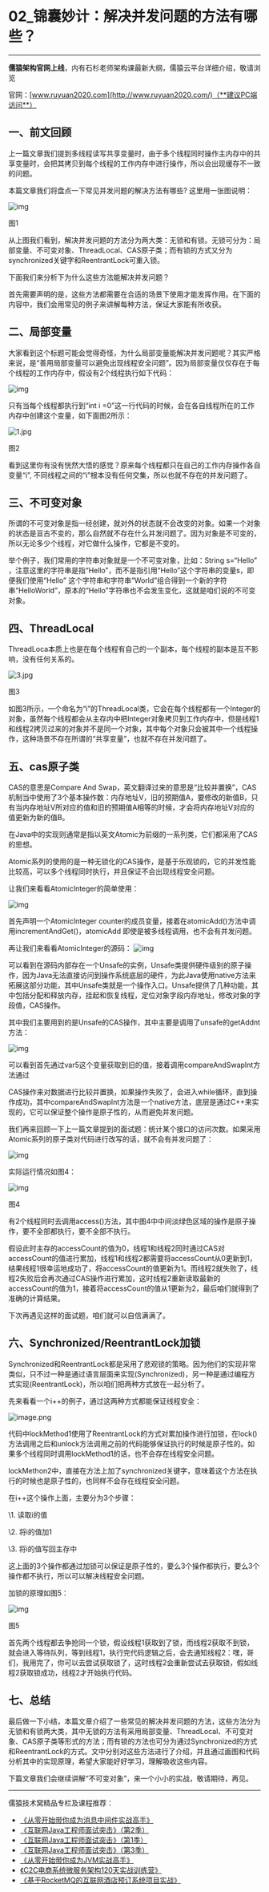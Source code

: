 # **02_锦囊妙计：解决并发问题的方法有哪些？**

------

**儒猿架构官网上线**，内有石杉老师架构课最新大纲，儒猿云平台详细介绍，敬请浏览

官网：[www.ruyuan2020.com](http://www.ruyuan2020.com/)（**建议PC端访问**）



## **一、前文回顾**

上一篇文章我们提到多线程读写共享变量时，由于多个线程同时操作主内存中的共享变量时，会把其拷贝到每个线程的工作内存中进行操作，所以会出现缓存不一致的问题。



本篇文章我们将盘点一下常见并发问题的解决方法有哪些? 这里用一张图说明：



![img](02_锦囊妙计：解决并发问题的方法有哪些？.assets/15735400_1622345382.png)

图1

从上图我们看到，解决并发问题的方法分为两大类：无锁和有锁。无锁可分为：局部变量、不可变对象、ThreadLocal、CAS原子类；而有锁的方式又分为synchronized关键字和ReentrantLock可重入锁。



下面我们来分析下为什么这些方法能解决并发问题？



首先需要声明的是，这些方法都需要在合适的场景下使用才能发挥作用。在下面的内容中，我们会用常见的例子来讲解每种方法，保证大家能有所收获。

## 二、局部变量

大家看到这个标题可能会觉得奇怪，为什么局部变量能解决并发问题呢？其实严格来说，是“善用局部变量可以避免出现线程安全问题”。因为局部变量仅仅存在于每个线程的工作内存中，假设有2个线程执行如下代码：

![img](02_锦囊妙计：解决并发问题的方法有哪些？.assets/37313200_1622345382.png)

只有当每个线程都执行到“int i =0”这一行代码的时候，会在各自线程所在的工作内存中创建这个变量，如下面图2所示：



![1.jpg](02_锦囊妙计：解决并发问题的方法有哪些？.assets/kpew1m2k0442.jpg)

图2

看到这里你有没有恍然大悟的感觉？原来每个线程都只在自己的工作内存操作各自变量“i”, 不同线程之间的“i”根本没有任何交集，所以也就不存在的并发问题了。



## 三、不可变对象

所谓的不可变对象是指一经创建，就对外的状态就不会改变的对象。如果一个对象的状态是亘古不变的，那么自然就不存在什么并发问题了。因为对象是不可变的，所以无论多少个线程，对它做什么操作，它都是不变的。



举个例子，我们常用的字符串对象就是一个不可变对象，比如：String s=“Hello” ，注意这里的字符串是指“Hello”，而不是指引用“Hello”这个字符串的变量s，即便我们使用“Hello” 这个字符串和字符串“World”组合得到一个新的字符串“HelloWorld”，原本的“Hello”字符串也不会发生变化，这就是咱们说的不可变对象。



## 四、ThreadLocal

ThreadLoca本质上也是在每个线程有自己的一个副本，每个线程的副本是互不影响，没有任何关系的。



![3.jpg](02_锦囊妙计：解决并发问题的方法有哪些？.assets/kpew3uv10flx.jpg)

图3

如图3所示，一个命名为“i”的ThreadLocal类，它会在每个线程都有一个Integer的对象，虽然每个线程都会从主存内中把Integer对象拷贝到工作内存中，但是线程1和线程2拷贝过来的对象并不是同一个对象，其中每个对象只会被其中一个线程操作，这种场景不存在所谓的“共享变量”，也就不存在并发问题了。



## 五、cas原子类

CAS的意思是Compare And Swap，英文翻译过来的意思是“比较并置换”，CAS机制当中使用了3个基本操作数：内存地址V，旧的预期值A，要修改的新值B，只有当内存地址V所对应的值和旧的预期值A相等的时候，才会将内存地址V对应的值更新为新的值B。



在Java中的实现则通常是指以英文Atomic为前缀的一系列类，它们都采用了CAS的思想。



Atomic系列的使用的是一种无锁化的CAS操作，是基于乐观锁的，它的并发性能比较高，可以多个线程同时执行，并且保证不会出现线程安全问题。



让我们来看看AtomicInteger的简单使用：

![img](02_锦囊妙计：解决并发问题的方法有哪些？.assets/87596100_1622345382.png)

首先声明一个AtomicInteger counter的成员变量，接着在atomicAdd()方法中调用incrementAndGet()，atomicAdd 即使是被多线程调用，也不会有并发问题。



再让我们来看看AtomicInteger的源码：
![img](02_锦囊妙计：解决并发问题的方法有哪些？.assets/1640500_1622345383.png)

可以看到在源码内部存在一个Unsafe的实例，Unsafe类提供硬件级别的原子操作，因为Java无法直接访问到操作系统底层的硬件，为此Java使用native方法来拓展这部分功能，其中Unsafe类就是一个操作入口。Unsafe提供了几种功能，其中包括分配和释放内存，挂起和恢复线程，定位对象字段内存地址，修改对象的字段值，CAS操作。



其中我们主要用到的是Unsafe的CAS操作，其中主要是调用了unsafe的getAddnt方法：



![img](02_锦囊妙计：解决并发问题的方法有哪些？.assets/21234300_1622345383.png)

可以看到首先通过var5这个变量获取到旧的值，接着调用compareAndSwapInt方法通过

CAS操作来对数据进行比较并置换，如果操作失败了，会进入while循环，直到操作成功，其中compareAndSwapInt方法是一个native方法，底层是通过C++来实现的，它可以保证整个操作是原子性的，从而避免并发问题。



我们再来回顾一下上一篇文章提到的面试题：统计某个接口的访问次数。如果采用Atomic系列的原子类对代码进行改写的话，就不会有并发问题了：



![img](02_锦囊妙计：解决并发问题的方法有哪些？.assets/39342900_1622345383.png)

实际运行情况如图4：

![img](02_锦囊妙计：解决并发问题的方法有哪些？.assets/58919600_1622345383.png)

图4

有2个线程同时去调用access()方法，其中图4中中间淡绿色区域的操作是原子操作，要不全部都执行，要不全部不执行。



假设此时主存的accessCount的值为0，线程1和线程2同时通过CAS对accessCount的值进行累加，线程1和线程2都需要将accessCount从0更新到1，结果线程1很幸运地成功了，将accessCount的值更新为1。而线程2就失败了，线程2失败后会再次通过CAS操作进行累加，这时线程2重新读取最新的accessCount的值为1，接着将accessCount的值从1更新为2，最后咱们就得到了准确的计算结果。

下次再遇见这样的面试题，咱们就可以自信满满了。

## 六、Synchronized/ReentrantLock加锁

Synchronized和ReentrantLock都是采用了悲观锁的策略。因为他们的实现非常类似，只不过一种是通过语言层面来实现(Synchronized)，另一种是通过编程方式实现(ReentrantLock)，所以咱们把两种方式放在一起分析了。



先来看看一个i++的例子，通过这两种方式都能保证线程安全：

![image.png](02_锦囊妙计：解决并发问题的方法有哪些？.assets/56998100_1622677158.png)



代码中lockMethod1使用了ReentrantLock的方式对累加操作进行加锁，在lock()方法调用之后和unlock方法调用之前的代码能够保证执行的时候是原子性的。如果多个线程同时调用lockMethod1的话，也不会存在线程安全问题。



lockMethon2中，直接在方法上加了synchronized关键字，意味着这个方法在执行的时候也是原子性的，也同样不会存在线程安全问题。

在i++这个操作上面，主要分为3个步骤：

\1. 读取i的值

\2. 将i的值加1

\3. 将i的值写回主存中

这上面的3个操作都通过加锁可以保证是原子性的，要么3个操作都执行，要么3个操作都不执行，所以可以解决线程安全问题。

加锁的原理如图5：

![img](02_锦囊妙计：解决并发问题的方法有哪些？.assets/75657400_1622345383.png)

图5

首先两个线程都去争抢同一个锁，假设线程1获取到了锁，而线程2获取不到锁，就会进入等待队列，等到线程1，执行完代码逻辑之后，会去通知线程2：嘿，哥们，我用完了，你可以去尝试获取锁了，这时线程2会重新尝试去获取锁，假如线程2获取锁成功，线程2才开始执行代码。

## 七、总结 

最后做一下小结，本篇文章介绍了一些常见的解决并发问题的方法，这些方法分为无锁和有锁两大类，其中无锁的方法有采用局部变量、ThreadLocal、不可变对象、CAS原子类等形式的方法；而有锁的方法也可分为通过Synchronized的方式和ReentrantLock的方式。文中分别对这些方法进行了介绍，并且通过画图和代码分析其中的实现原理，希望大家能好好学习，理解吸收这些内容。



下篇文章我们会继续讲解“不可变对象”，来一个小小的实战，敬请期待，再见。

------

  儒猿技术窝精品专栏及课程推荐：

- [《从零开始带你成为消息中间件实战高手》](https://apppukyptrl1086.h5.xiaoeknow.com/v1/course/column/p_5d887e7ea3adc_KDm4nxCm?type=3)
- [《互联网Java工程师面试突击》（第2季）](https://apppukyptrl1086.h5.xiaoeknow.com/v1/course/column/p_5d3110c3c0e9d_FnmTTtj4?type=3)
- [《互联网Java工程师面试突击》（第1季）](https://apppukyptrl1086.h5.xiaoeknow.com/v1/course/column/p_5d3114935b4d7_CEcL8yMS?type=3)
- [《互联网Java工程师面试突击》（第3季）](https://apppukyptrl1086.pc.xiaoe-tech.com/detail/p_5dd3ccd673073_9LnpmMju/6?fromH5=true)
- [《从零开始带你成为JVM实战高手》](https://apppukyptrl1086.pc.xiaoe-tech.com/detail/p_5d0ef9900e896_MyDfcJi8/6)
- [《C2C电商系统微服务架构120天实战训练营》](https://apppukyptrl1086.h5.xiaoeknow.com/v1/course/column/p_5f1e9ddbe4b0a1003cafad34?type=3)
- [《基于RocketMQ的互联网酒店预订系统项目实战》](https://apppukyptrl1086.h5.xiaoeknow.com/v1/course/column/p_5fd03fb3e4b04db7c093b40c?type=3)